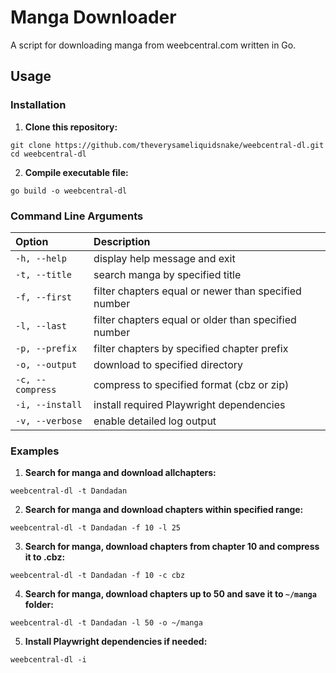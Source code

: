 # Manga Downloader
A script for downloading manga from weebcentral.com written in Go.

## Usage

### Installation
1. **Clone this repository:**
```
git clone https://github.com/theverysameliquidsnake/weebcentral-dl.git
cd weebcentral-dl
```

2. **Compile executable file:**
```
go build -o weebcentral-dl
```

### Command Line Arguments
| Option | Description |
|:---|:---|
| `-h, --help` | display help message and exit |
| `-t, --title` | search manga by specified title |
| `-f, --first` | filter chapters equal or newer than specified number |
| `-l, --last` | filter chapters equal or older than specified number |
| `-p, --prefix` | filter chapters by specified chapter prefix |
| `-o, --output` | download to specified directory |
| `-c, --compress` | compress to specified format (cbz or zip) |
| `-i, --install` | install required Playwright dependencies |
| `-v, --verbose` | enable detailed log output |

### Examples

1. **Search for manga and download allchapters:**
```
weebcentral-dl -t Dandadan
```

2. **Search for manga and download chapters within specified range:**
```
weebcentral-dl -t Dandadan -f 10 -l 25
```
3. **Search for manga, download chapters from chapter 10 and compress it to .cbz:**
```
weebcentral-dl -t Dandadan -f 10 -c cbz
```
4. **Search for manga, download chapters up to 50 and save it to `~/manga` folder:**
```
weebcentral-dl -t Dandadan -l 50 -o ~/manga
```

5. **Install Playwright dependencies if needed:**
```
weebcentral-dl -i
```
